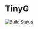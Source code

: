 # TinyG

[![Build Status](https://travis-ci.org/sjkelly/TinyG.jl.svg?branch=master)](https://travis-ci.org/sjkelly/TinyG.jl)
